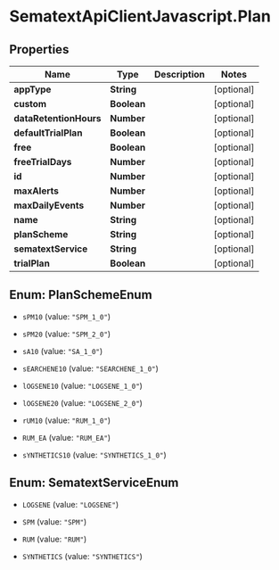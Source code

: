 # SematextApiClientJavascript.Plan

## Properties

| Name                   | Type        | Description | Notes      |
| ---------------------- | ----------- | ----------- | ---------- |
| **appType**            | **String**  |             | [optional] |
| **custom**             | **Boolean** |             | [optional] |
| **dataRetentionHours** | **Number**  |             | [optional] |
| **defaultTrialPlan**   | **Boolean** |             | [optional] |
| **free**               | **Boolean** |             | [optional] |
| **freeTrialDays**      | **Number**  |             | [optional] |
| **id**                 | **Number**  |             | [optional] |
| **maxAlerts**          | **Number**  |             | [optional] |
| **maxDailyEvents**     | **Number**  |             | [optional] |
| **name**               | **String**  |             | [optional] |
| **planScheme**         | **String**  |             | [optional] |
| **sematextService**    | **String**  |             | [optional] |
| **trialPlan**          | **Boolean** |             | [optional] |

<a name="PlanSchemeEnum"></a>

## Enum: PlanSchemeEnum

- `sPM10` (value: `"SPM_1_0"`)

- `sPM20` (value: `"SPM_2_0"`)

- `sA10` (value: `"SA_1_0"`)

- `sEARCHENE10` (value: `"SEARCHENE_1_0"`)

- `lOGSENE10` (value: `"LOGSENE_1_0"`)

- `lOGSENE20` (value: `"LOGSENE_2_0"`)

- `rUM10` (value: `"RUM_1_0"`)

- `RUM_EA` (value: `"RUM_EA"`)

- `sYNTHETICS10` (value: `"SYNTHETICS_1_0"`)

<a name="SematextServiceEnum"></a>

## Enum: SematextServiceEnum

- `LOGSENE` (value: `"LOGSENE"`)

- `SPM` (value: `"SPM"`)

- `RUM` (value: `"RUM"`)

- `SYNTHETICS` (value: `"SYNTHETICS"`)
